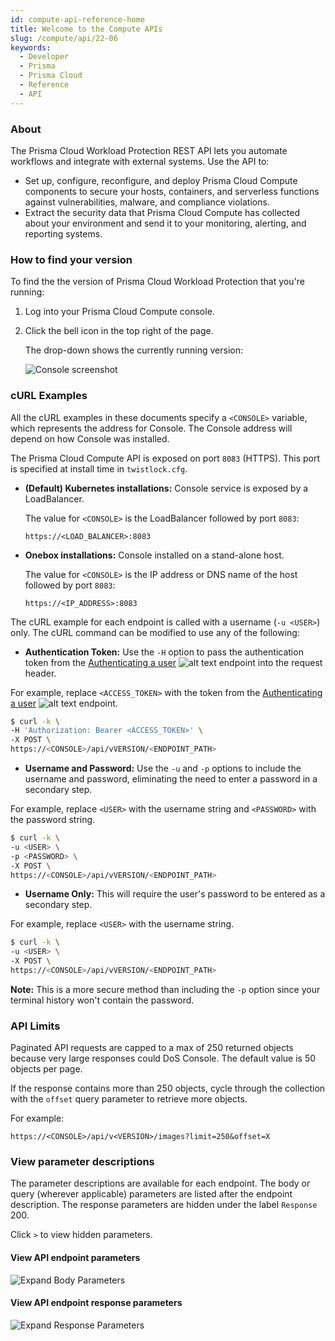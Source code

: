 ```yaml
---
id: compute-api-reference-home
title: Welcome to the Compute APIs
slug: /compute/api/22-06
keywords:
  - Developer
  - Prisma
  - Prisma Cloud
  - Reference
  - API
---
```


### About

The Prisma Cloud Workload Protection REST API lets you automate workflows and integrate with external systems.
Use the API to:

- Set up, configure, reconfigure, and deploy Prisma Cloud Compute components to secure your hosts, containers, and serverless functions against vulnerabilities, malware, and compliance violations.
- Extract the security data that Prisma Cloud Compute has collected about your environment and send it to your monitoring, alerting, and reporting systems.

### How to find your version

To find the the version of Prisma Cloud Workload Protection that you're running:

1. Log into your Prisma Cloud Compute console.

1. Click the bell icon in the top right of the page.

   The drop-down shows the currently running version:

   ![Console screenshot](/img/compute-version.png)

### cURL Examples

All the cURL examples in these documents specify a `<CONSOLE>` variable, which represents the address for Console.
The Console address will depend on how Console was installed.

The Prisma Cloud Compute API is exposed on port `8083` (HTTPS).
This port is specified at install time in `twistlock.cfg`.

- **(Default) Kubernetes installations:** Console service is exposed by a LoadBalancer.

  The value for `<CONSOLE>` is the LoadBalancer followed by port `8083`:

  ```
  https://<LOAD_BALANCER>:8083
  ```

- **Onebox installations:** Console installed on a stand-alone host.

  The value for `<CONSOLE>` is the IP address or DNS name of the host followed by port `8083`:

  ```
  https://<IP_ADDRESS>:8083
  ```

The cURL example for each endpoint is called with a username (`-u <USER>`) only.
The cURL command can be modified to use any of the following:

- **Authentication Token:** Use the `-H` option to pass the authentication token from the [Authenticating a user](/cwpp/api/post-authenticate/) ![alt text](/icons/api-icon-pan-dev.svg) endpoint into the request header.

For example, replace `<ACCESS_TOKEN>` with the token from the [Authenticating a user](/cwpp/api/post-authenticate/) ![alt text](/icons/api-icon-pan-dev.svg) endpoint.

```bash
$ curl -k \
-H 'Authorization: Bearer <ACCESS_TOKEN>' \
-X POST \
https://<CONSOLE>/api/vVERSION/<ENDPOINT_PATH>
```

- **Username and Password:** Use the `-u` and `-p` options to include the username and password, eliminating the need to enter a password in a secondary step.

For example, replace `<USER>` with the username string and `<PASSWORD>` with the password string.

```bash
$ curl -k \
-u <USER> \
-p <PASSWORD> \
-X POST \
https://<CONSOLE>/api/vVERSION/<ENDPOINT_PATH>
```

- **Username Only:** This will require the user's password to be entered as a secondary step.

For example, replace `<USER>` with the username string.

```bash
$ curl -k \
-u <USER> \
-X POST \
https://<CONSOLE>/api/vVERSION/<ENDPOINT_PATH>
```

**Note:** This is a more secure method than including the `-p` option since your terminal history won't contain the password.

### API Limits

Paginated API requests are capped to a max of 250 returned objects because very large responses could DoS Console. The default value is 50 objects per page.

If the response contains more than 250 objects, cycle through the collection with the `offset` query parameter to retrieve more objects.

For example:

```
https://<CONSOLE>/api/v<VERSION>/images?limit=250&offset=X
```

### View parameter descriptions

The parameter descriptions are available for each endpoint. The body or query (wherever applicable) parameters are listed after the endpoint description.
The response parameters are hidden under the label `Response` 200.

Click `>` to view hidden parameters.

#### View API endpoint parameters

![Expand Body Parameters](/img/expandingbodyparameters.gif)

#### View API endpoint response parameters

![Expand Response Parameters](/img/expandingresponse.gif)
